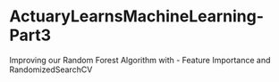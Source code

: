 # ActuaryLearnsMachineLearning-Part3
Improving our Random Forest Algorithm with - Feature Importance and RandomizedSearchCV
